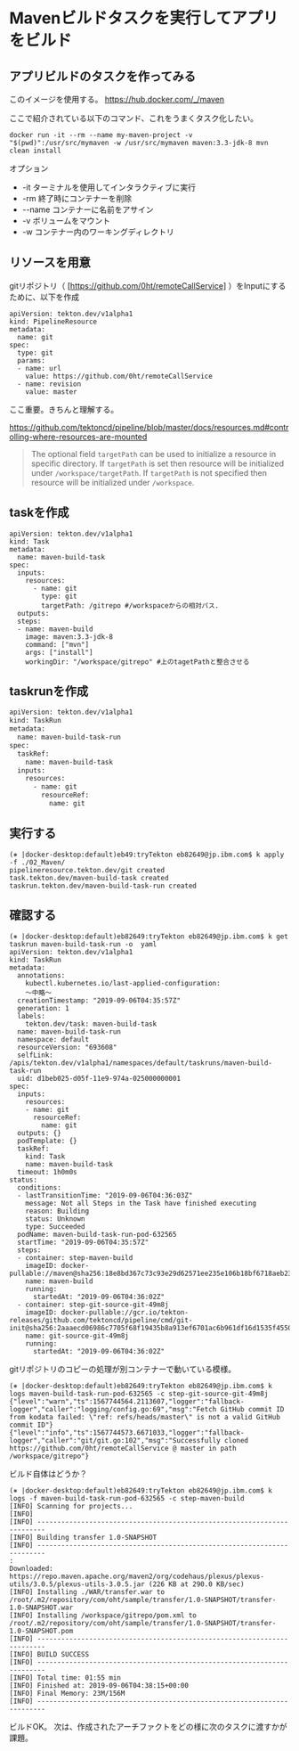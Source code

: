 
# Mavenビルドタスクを実行してアプリをビルド


## アプリビルドのタスクを作ってみる

このイメージを使用する。
https://hub.docker.com/_/maven


ここで紹介されている以下のコマンド、これをうまくタスク化したい。
```
docker run -it --rm --name my-maven-project -v "$(pwd)":/usr/src/mymaven -w /usr/src/mymaven maven:3.3-jdk-8 mvn clean install
```
オプション
- -it ターミナルを使用してインタラクティブに実行
- -rm 終了時にコンテナーを削除
- --name コンテナーに名前をアサイン
- -v ボリュームをマウント
- -w コンテナー内のワーキングディレクトリ

## リソースを用意
gitリポジトリ（ [https://github.com/0ht/remoteCallService] ）をInputにするために、以下を作成
```
apiVersion: tekton.dev/v1alpha1
kind: PipelineResource
metadata:
  name: git
spec:
  type: git
  params: 
  - name: url
    value: https://github.com/0ht/remoteCallService
  - name: revision
    value: master
```
ここ重要。きちんと理解する。

https://github.com/tektoncd/pipeline/blob/master/docs/resources.md#controlling-where-resources-are-mounted

>The optional field `targetPath` can be used to initialize a resource in specific directory. If `targetPath` is set then resource will be initialized under `/workspace/targetPath`. If `targetPath` is not specified then resource will be initialized under `/workspace`. 

## taskを作成

```
apiVersion: tekton.dev/v1alpha1
kind: Task
metadata:
  name: maven-build-task
spec:
  inputs:
    resources:
      - name: git 
        type: git
        targetPath: /gitrepo #/workspaceからの相対パス.
  outputs:
  steps:
  - name: maven-build
    image: maven:3.3-jdk-8
    command: ["mvn"]
    args: ["install"]
    workingDir: "/workspace/gitrepo" #上のtagetPathと整合させる

```

## taskrunを作成

```yaml:taskrun-maven-build.xml
apiVersion: tekton.dev/v1alpha1
kind: TaskRun
metadata:
  name: maven-build-task-run
spec:
  taskRef:
    name: maven-build-task
  inputs:
    resources:
      - name: git
        resourceRef:
          name: git
```

## 実行する
```
(⎈ |docker-desktop:default)eb49:tryTekton eb82649@jp.ibm.com$ k apply -f ./02_Maven/
pipelineresource.tekton.dev/git created
task.tekton.dev/maven-build-task created
taskrun.tekton.dev/maven-build-task-run created
```

## 確認する
```
(⎈ |docker-desktop:default)eb82649:tryTekton eb82649@jp.ibm.com$ k get taskrun maven-build-task-run -o  yaml
apiVersion: tekton.dev/v1alpha1
kind: TaskRun
metadata:
  annotations:
    kubectl.kubernetes.io/last-applied-configuration: 
    〜中略〜
  creationTimestamp: "2019-09-06T04:35:57Z"
  generation: 1
  labels:
    tekton.dev/task: maven-build-task
  name: maven-build-task-run
  namespace: default
  resourceVersion: "693608"
  selfLink: /apis/tekton.dev/v1alpha1/namespaces/default/taskruns/maven-build-task-run
  uid: d1beb025-d05f-11e9-974a-025000000001
spec:
  inputs:
    resources:
    - name: git
      resourceRef:
        name: git
  outputs: {}
  podTemplate: {}
  taskRef:
    kind: Task
    name: maven-build-task
  timeout: 1h0m0s
status:
  conditions:
  - lastTransitionTime: "2019-09-06T04:36:03Z"
    message: Not all Steps in the Task have finished executing
    reason: Building
    status: Unknown
    type: Succeeded
  podName: maven-build-task-run-pod-632565
  startTime: "2019-09-06T04:35:57Z"
  steps:
  - container: step-maven-build
    imageID: docker-pullable://maven@sha256:18e8bd367c73c93e29d62571ee235e106b18bf6718aeb235c7a07840328bba71
    name: maven-build
    running:
      startedAt: "2019-09-06T04:36:02Z"
  - container: step-git-source-git-49m8j
    imageID: docker-pullable://gcr.io/tekton-releases/github.com/tektoncd/pipeline/cmd/git-init@sha256:2aaaecd06986c7705f68f19435b8a913ef6701ac6b961df16d1535f45503cea5
    name: git-source-git-49m8j
    running:
      startedAt: "2019-09-06T04:36:02Z"
```
gitリポジトリのコピーの処理が別コンテナーで動いている模様。
```
(⎈ |docker-desktop:default)eb82649:tryTekton eb82649@jp.ibm.com$ k logs maven-build-task-run-pod-632565 -c step-git-source-git-49m8j
{"level":"warn","ts":1567744564.2113607,"logger":"fallback-logger","caller":"logging/config.go:69","msg":"Fetch GitHub commit ID from kodata failed: \"ref: refs/heads/master\" is not a valid GitHub commit ID"}
{"level":"info","ts":1567744573.6671033,"logger":"fallback-logger","caller":"git/git.go:102","msg":"Successfully cloned https://github.com/0ht/remoteCallService @ master in path /workspace/gitrepo"}
```

ビルド自体はどうか？
```
(⎈ |docker-desktop:default)eb82649:tryTekton eb82649@jp.ibm.com$ k logs -f maven-build-task-run-pod-632565 -c step-maven-build
[INFO] Scanning for projects...
[INFO]                                                                         
[INFO] ------------------------------------------------------------------------
[INFO] Building transfer 1.0-SNAPSHOT
[INFO] ------------------------------------------------------------------------
:
Downloaded: https://repo.maven.apache.org/maven2/org/codehaus/plexus/plexus-utils/3.0.5/plexus-utils-3.0.5.jar (226 KB at 290.0 KB/sec)
[INFO] Installing ./WAR/transfer.war to /root/.m2/repository/com/oht/sample/transfer/1.0-SNAPSHOT/transfer-1.0-SNAPSHOT.war
[INFO] Installing /workspace/gitrepo/pom.xml to /root/.m2/repository/com/oht/sample/transfer/1.0-SNAPSHOT/transfer-1.0-SNAPSHOT.pom
[INFO] ------------------------------------------------------------------------
[INFO] BUILD SUCCESS
[INFO] ------------------------------------------------------------------------
[INFO] Total time: 01:55 min
[INFO] Finished at: 2019-09-06T04:38:15+00:00
[INFO] Final Memory: 23M/156M
[INFO] ------------------------------------------------------------------------
```
ビルドOK。
次は、作成されたアーチファクトをどの様に次のタスクに渡すかが課題。